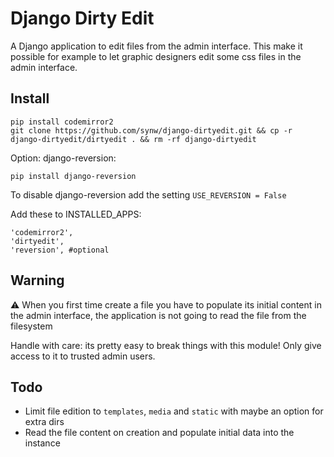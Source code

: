Django Dirty Edit
==============

A Django application to edit files from the admin interface. This make it possible for example to let graphic designers edit some css files in the admin interface. 

Install
--------------

	pip install codemirror2
	git clone https://github.com/synw/django-dirtyedit.git && cp -r django-dirtyedit/dirtyedit . && rm -rf django-dirtyedit

Option: django-reversion:

	pip install django-reversion

To disable django-reversion add the setting `USE_REVERSION = False`

Add these to INSTALLED_APPS:

	'codemirror2',
	'dirtyedit',
	'reversion', #optional

Warning
--------------

:warning: When you first time create a file you have to populate its initial content in the admin interface, the application is not going to read the file from the filesystem

Handle with care: its pretty easy to break things with this module! Only give access to it to trusted admin users.

Todo
--------------

- Limit file edition to `templates`, `media` and `static` with maybe an option for extra dirs
- Read the file content on creation and populate initial data into the instance